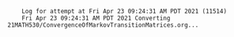         Log for attempt at Fri Apr 23 09:24:31 AM PDT 2021 (11514)
        Fri Apr 23 09:24:31 AM PDT 2021 Converting 21MATH530/ConvergenceOfMarkovTransitionMatrices.org...

